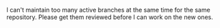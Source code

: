 I can't maintain too many active branches at the same time for the same repository.
Please get them reviewed before I can work on the new ones.
